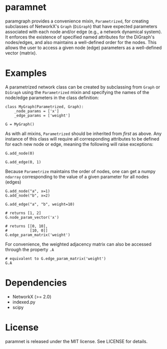 # paramnet

paramgraph provides a convenience mixin, `Parametrized`, for creating subclasses of
NetworkX's `Graph` (`DiGraph`) that have expected parameters associated with each
node and/or edge (e.g., a network dynamical system). It enforces the existence
of specified named attributes for the DiGraph's nodes/edges, and also maintains
a well-defined order for the nodes. This allows the user to access a given node (edge)
parameters as a well-defined vector (matrix).

# Examples
A parametrized network class can be created by subclassing from `Graph` or `DiGraph`
using the `Parametrized` mixin and specifying the names of the node/edge parameters
in the class definition:
~~~~
class MyGraph(Parametrized, Graph):
    _node_params = ['x']
    _edge_params = ['weight']
    
G = MyGraph()
~~~~
As with all mixins, `Parametrized` should be inherited from *first* as above.
Any instance of this class will require all corresponding attributes to be defined for each new
node or edge, meaning the following will raise exceptions:
~~~~
G.add_node(0)

G.add_edge(0, 1)
~~~~
Because `Parametrize` maintains the order of nodes, one can get a numpy `ndarray` corresponding
to the value of a given parameter for all nodes (edges)
~~~~
G.add_node("a", x=1)
G.add_node("b", x=2)

G.add_edge("a", "b", weight=10)

# returns [1, 2]
G.node_param_vector('x') 

# returns [[0, 10],
#          [10, 0]]
G.edge_param_matrix('weight')
~~~~
For convenience, the weighted adjacency matrix can also be accessed through the property `.A`
~~~~
# equivalent to G.edge_param_matrix('weight')
G.A
~~~~
# Dependencies
* NetworkX (>= 2.0)
* indexed.py
* scipy

# License

paramnet is released under the MIT license. See LICENSE for details.